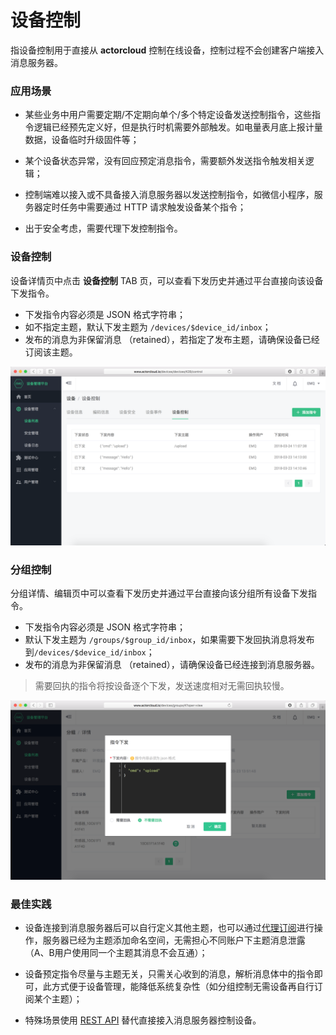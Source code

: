 # 设备控制


指设备控制用于直接从 **actorcloud** 控制在线设备，控制过程不会创建客户端接入消息服务器。


### 应用场景

- 某些业务中用户需要定期/不定期向单个/多个特定设备发送控制指令，这些指令逻辑已经预先定义好，但是执行时机需要外部触发。如电量表月底上报计量数据，设备临时升级固件等；

- 某个设备状态异常，没有回应预定消息指令，需要额外发送指令触发相关逻辑；

- 控制端难以接入或不具备接入消息服务器以发送控制指令，如微信小程序，服务器定时任务中需要通过 HTTP 请求触发设备某个指令；

- 出于安全考虑，需要代理下发控制指令。


### 设备控制

设备详情页中点击 **设备控制** TAB 页，可以查看下发历史并通过平台直接向该设备下发指令。

- 下发指令内容必须是 JSON 格式字符串；
- 如不指定主题，默认下发主题为 `/devices/$device_id/inbox`；
- 发布的消息为非保留消息 （retained），若指定了发布主题，请确保设备已经订阅该主题。

![](/images/device_publish.png)


### 分组控制

分组详情、编辑页中可以查看下发历史并通过平台直接向该分组所有设备下发指令。

- 下发指令内容必须是 JSON 格式字符串；
- 默认下发主题为 `/groups/$group_id/inbox`，如果需要下发回执消息将发布到`/devices/$device_id/inbox`；
- 发布的消息为非保留消息 （retained），请确保设备已经连接到消息服务器。

> 需要回执的指令将按设备逐个下发，发送速度相对无需回执较慢。

![](/images/group_publish.png)



### 最佳实践

- 设备连接到消息服务器后可以自行定义其他主题，也可以通过[代理订阅](proxy.md)进行操作，服务器已经为主题添加命名空间，无需担心不同账户下主题消息泄露（A、B用户使用同一个主题其消息不会互通）；

- 设备预定指令尽量与主题无关，只需关心收到的消息，解析消息体中的指令即可，此方式便于设备管理，能降低系统复杂性（如分组控制无需设备再自行订阅某个主题）；

- 特殊场景使用 [REST API](https://docs.actorcloud.io/rest/device.html) 替代直接接入消息服务器控制设备。
